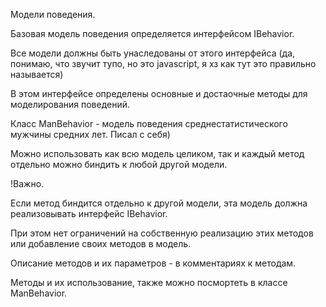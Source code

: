 Модели поведения.

Базовая модель поведения определяется интерфейсом IBehavior.

Все модели должны быть унаследованы от этого интерфейса (да, понимаю, что звучит тупо, но это javascript, я хз как тут это правильно называется)

В этом интерфейсе определены основные и достаочные методы для моделирования поведений.

Класс ManBehavior - модель поведения среднестатистического мужчины средних лет. Писал с себя)

Можно использовать как всю модель целиком, так и каждый метод отдельно можно биндить к любой другой модели. 

!Важно.

Если метод биндится отдельно к другой модели, эта модель должна реализовывать интерфейс IBehavior. 

При этом нет ограничений на собственную реализацию этих методов или добавление своих методов в модель. 

Описание методов и их параметров - в комментариях к методам.

Методы и их использование, также можно посмортеть в классе ManBehavior.